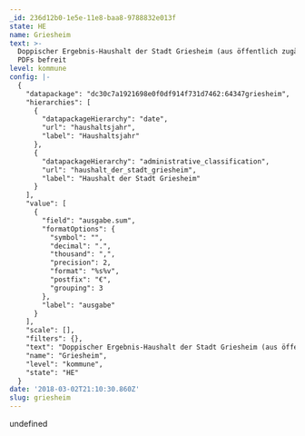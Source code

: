 ```yaml
---
_id: 236d12b0-1e5e-11e8-baa8-9788832e013f
state: HE
name: Griesheim
text: >-
  Doppischer Ergebnis-Haushalt der Stadt Griesheim (aus öffentlich zugänglichen)
  PDFs befreit
level: kommune
config: |-
  {
    "datapackage": "dc30c7a1921698e0f0df914f731d7462:64347griesheim",
    "hierarchies": [
      {
        "datapackageHierarchy": "date",
        "url": "haushaltsjahr",
        "label": "Haushaltsjahr"
      },
      {
        "datapackageHierarchy": "administrative_classification",
        "url": "haushalt_der_stadt_griesheim",
        "label": "Haushalt der Stadt Griesheim"
      }
    ],
    "value": [
      {
        "field": "ausgabe.sum",
        "formatOptions": {
          "symbol": "",
          "decimal": ".",
          "thousand": ",",
          "precision": 2,
          "format": "%s%v",
          "postfix": "€",
          "grouping": 3
        },
        "label": "ausgabe"
      }
    ],
    "scale": [],
    "filters": {},
    "text": "Doppischer Ergebnis-Haushalt der Stadt Griesheim (aus öffentlich zugänglichen) PDFs befreit",
    "name": "Griesheim",
    "level": "kommune",
    "state": "HE"
  }
date: '2018-03-02T21:10:30.860Z'
slug: griesheim
---
```

undefined
